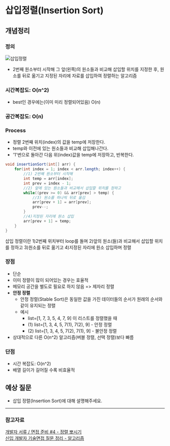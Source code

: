 # 삽입정렬(Insertion Sort)

## 개념정리

### 정의

![삽입정렬](https://velog.velcdn.com/images%2Fdelmasong%2Fpost%2F9a836b65-dcf7-48d9-8d6c-0e6307704b43%2FinsertionSort.gif)

- 2번째 원소부터 시작해 그 앞(왼쪽)의 원소들과 비교해 삽입할 위치를 지정한 후, 원소를 뒤로 옮기고 지정된 자리에 자료를 삽입하여 정렬하는 알고리즘

### 시간복잡도: O(n^2)

- best인 경우에는(이미 미리 정렬되어있음) O(n)

### 공간복잡도: O(n)

### Process

- 정렬 2번째 위치(index)의 값을 temp에 저장한다.
- temp와 이전에 있는 원소들과 비교해 삽입해나간다.
- '1'번으로 돌아간 다음 위(index)값을 temp에 저장하고, 반복한다.

```java
void insertionSort(int[] arr) {
	for(int index = 1; index < arr.length; index++) {
		//1) 2번째 원소부터 시작해
		int temp = arr[index];
		int prev = index - 1;
		//2) 앞에 있는 원소들과 비교해서 삽입할 위치를 정하고
		while((prev >= 0) && arr[prev] > temp) {
			//3) 원소를 하나씩 뒤로 옮김
			arr[prev + 1] = arr[prev];
			prev--;
		}
		//4)지정된 자리에 원소 삽입
		arr[prev + 1] = temp;
	}
}
```

삽입 정렬이란 1)2번째 위치부터 loop를 돌며 2)앞의 원소(들)과 비교해서 삽입할 위치를 정하고 3)원소를 뒤로 옮기고 4)지정된 자리에 원소 삽입하며 정렬

### 장점

- 단순
- 이미 정렬이 많이 되어있는 경우는 효율적
- 메모리 공간을 별도로 필요로 하지 않음 => 제자리 정렬
- **안정 정렬**
  - 안정 정렬(Stable Sort)은 동일한 값을 가진 데이터들의 순서가 원래의 순서와 같이 유지되는 정렬
  - 예시
    - list=[1, 7, 3, 5, 4, 7, 9] 이 리스트를 정렬했을 때
    - (1) list=[1, 3, 4, 5, 7(1), 7(2), 9] - 안정 정렬
    - (2) list=[1, 3, 4, 5, 7(2), 7(1), 9] - 불안정 정렬
- 상대적으로 다른 O(n^2) 알고리즘(버블 정렬, 선택 정렬)보다 빠름

### 단점

- 시간 복잡도: O(n^2)
- 배열 길이가 길어질 수록 비효율적

## 예상 질문

- 삽입 정렬(Insertion Sort)에 대해 설명해주세요.

---

### 참고자료

[개발자 서류 / 면접 준비 #4 - 정렬 뽀시기](https://velog.io/@tjdud0123/%EA%B0%9C%EB%B0%9C%EC%9E%90-%EC%84%9C%EB%A5%98-%EB%A9%B4%EC%A0%91-%EC%A4%80%EB%B9%84-4-%EC%A0%95%EB%A0%AC-%EB%BD%80%EC%8B%9C%EA%B8%B0)<br>
[신입 개발자 기술면접 질문 정리 - 알고리즘
](https://dev-coco.tistory.com/160)
